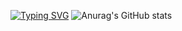 <a href="https://git.io/typing-svg"><img src="https://readme-typing-svg.demolab.com?font=Fira+Code&size=27&duration=2500&pause=1000&color=F79385&background=FFF5F100&multiline=true&width=520&height=120&lines=patience;is+key+in+life;————+Juice Wrld" alt="Typing SVG" /></a>
![Anurag's GitHub stats](https://github-readme-stats.vercel.app/api?username=HOWILLMAKEIT)


